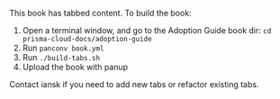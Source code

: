 This book has tabbed content. To build the book:

1. Open a terminal window, and go to the Adoption Guide book dir: `cd prisma-cloud-docs/adoption-guide`
2. Run `panconv book.yml`
3. Run `./build-tabs.sh`
4. Upload the book with panup

Contact iansk if you need to add new tabs or refactor existing tabs.
